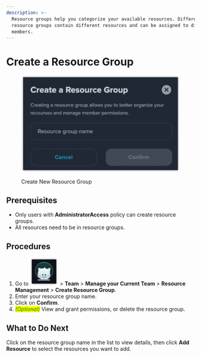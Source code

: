 ```yaml
---
description: >-
  Resource groups help you categorize your available resources. Different
  resource groups contain different resources and can be assigned to different
  members.
---
```


# Create a Resource Group

<figure><img src="../../.gitbook/assets/image (13).png" alt=""><figcaption><p>Create New Resource Group</p></figcaption></figure>

## Prerequisites

* Only users with **AdministratorAccess** policy can create resource groups.
* All resources need to be in resource groups.

## Procedures

1. Go to <img src="../../.gitbook/assets/image (19).png" alt="" data-size="line"> > **Team** > **Manage your Current Team** > **Resource Management** > **Create Resource Group**.
2. Enter your resource group name.
3. Click on **Confirm**.
4. _<mark style="color:green;">(Optional)</mark>_ View and grant permissions, or delete the resource group.

## **What to Do Next**

Click on the resource group name in the list to view details, then click **Add Resource** to select the resources you want to add.

